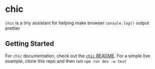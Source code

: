 <!-- links -->

[webpack]: https://webpackjs.org
[rollup]: https://rollupjs.org
[snowpack]: https://snowpack.dev/
[vite]: https://vitejs.dev
[esbuild]: https://esbuild.github.io/
[jsdelivr]: https://jsdelivr.net
[css builder syntax]: #css-builder-syntax
[fix]: #fixed-styles

<!--  -->

# chic

`chic` is a tiny assistant for helping make browser `console.log()` output prettier

## Getting Started

For `chic` documentation, check out the [`chic` README](/chic/README.md). For a simple live example, clone this repo and then run `npm run dev -w test`
